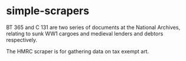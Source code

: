simple-scrapers
===============

BT 365 and C 131 are two series of documents at the National Archives, relating to sunk WW1 cargoes
and medieval lenders and debtors respectively.

The HMRC scraper is for gathering data on tax exempt art.
